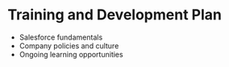 # Training and Development Plan

- Salesforce fundamentals
- Company policies and culture
- Ongoing learning opportunities